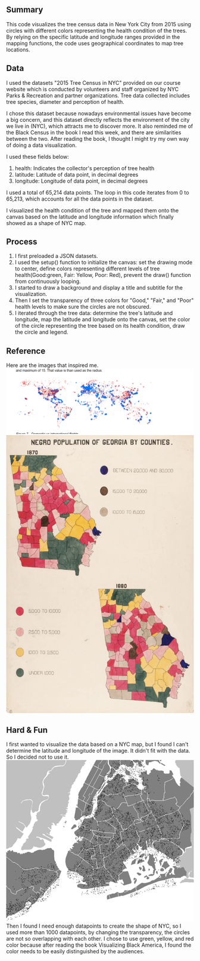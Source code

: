 ## Summary
This code visualizes the tree census data in New York City from 2015 using circles with different colors representing the health condition of the trees. By relying on the specific latitude and longitude ranges provided in the mapping functions, the code uses geographical coordinates to map tree locations.


## Data
I used the datasets "2015 Tree Census in NYC" provided on our course website which is conducted by volunteers and staff organized by NYC Parks & Recreation and partner organizations. Tree data collected includes tree species, diameter and perception of health.

I chose this dataset because nowadays environmental issues have become a big concern, and this dataset directly reflects the environment of the city we live in (NYC), which attracts me to discover more. It also reminded me of the Black Census in the book I read this week, and there are similarities between the two. After reading the book, I thought I might try my own way of doing a data visualization.

I used these fields below:
1. health: Indicates the collector's perception of tree health
2. latitude: Latitude of data point, in decimal degrees
3. longitude: Longitude of data point, in decimal degrees

I used a total of 65,214 data points. The loop in this code iterates from 0 to 65,213, which accounts for all the data points in the dataset.

I visualized the health condition of the tree and mapped them onto the canvas based on the latitude and longitude information which finally showed as a shape of NYC map.


## Process
1. I first preloaded a JSON datasets.
2. I used the setup() function to initialize the canvas: set the drawing mode to center, define colors representing different levels of tree health(Good:green, Fair: Yellow, Poor: Red), prevent the draw() function from continuously looping.
3. I started to draw a background and display a title and subtitle for the visualization.
4. Then I set the transparency of three colors for "Good," "Fair," and "Poor" health levels to make sure the circles are not obscured.
5. I iterated through the tree data: determine the tree's latitude and longitude, map the latitude and longitude onto the canvas, set the color of the circle representing the tree based on its health condition, draw the circle and legend.

## Reference
Here are the images that inspired me.
![Reference1](./Reference.png)
![Reference2](./reference2.png)


## Hard & Fun
I first wanted to visualize the data based on a NYC map, but I found I can't determine the latitude and longitude of the image. It didn't fit with the data. So I decided not to use it. 
![Process](./Process.png)
Then I found I need enough datapoints to create the shape of NYC, so I used more than 1000 datapoints, by changing the transparency, the circles are not so overlapping with each other.
I chose to use green, yellow, and red color because after reading the book Visualizing Black America, I found the color needs to be easily distinguished by the audiences.